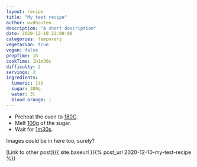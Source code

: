 ```yaml
---
layout: recipe
title: "My test recipe"
author: wvdhouten
description: "A short description"
date: 2020-12-10 22:00:00
categories: temporary
vegetarian: true
vegan: false
prepTime: 1h
cookTime: 1h1m30s
difficulty: 2
servings: 3
ingredients: 
  tumeric: 1tb
  sugar: 300g
  water: 3l
  blood orange: 1
---
```


* Preheat the oven to [180C](#temperature).
* Melt [100g](#measurement) of the sugar.
* Wait for [1m30s](#timer).

Images could be in here too, surely?

[Link to other post]({{ site.baseurl }}{% post_url 2020-12-10-my-test-recipe %})
